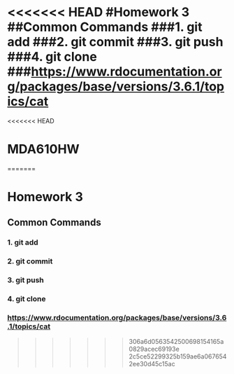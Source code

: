 <<<<<<< HEAD
#Homework 3
##Common Commands
###1. git add
###2. git commit
###3. git push
###4. git clone
###https://www.rdocumentation.org/packages/base/versions/3.6.1/topics/cat
=======
<<<<<<< HEAD
# MDA610HW
=======
# Homework 3
## Common Commands
### 1. git add
### 2. git commit
### 3. git push
### 4. git clone
### https://www.rdocumentation.org/packages/base/versions/3.6.1/topics/cat
>>>>>>> 306a6d0563542500698154165a0829acec69193e
>>>>>>> 2c5ce52299325b159ae6a0676542ee30d45c15ac
